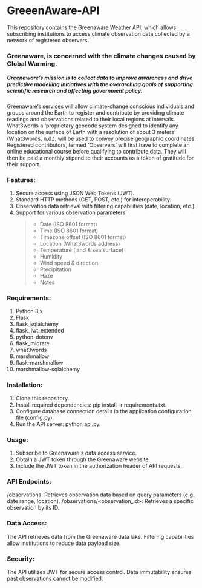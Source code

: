 # GreeenAware-API

This repository contains the Greenaware Weather API, which allows subscribing institutions to access climate observation data collected by a network of registered observers.

### Greenaware, is concerned with the climate changes caused by Global Warming.

##### Greenaware’s mission is to collect data to improve awareness and drive predictive modelling initiatives with the overarching goals of supporting scientific research and affecting government policy.

Greenaware’s services will allow climate-change conscious individuals and groups around the Earth to register and contribute by providing climate readings and observations related to their local regions at intervals.
What3words a ‘proprietary geocode system designed to identify any location on the surface of Earth with a resolution of about 3 meters' (What3words, n.d.), will be used to convey precise geographic coordinates.
Registered contributors, termed ‘Observers’ will first have to complete an online educational course before qualifying to contribute data. They will then be paid a monthly stipend to their accounts as a token of gratitude for their support.

### Features:

1. Secure access using JSON Web Tokens (JWT).
2. Standard HTTP methods (GET, POST, etc.) for interoperability.
3. Observation data retrieval with filtering capabilities (date, location, etc.).
4. Support for various observation parameters:
   > - Date (ISO 8601 format)
   > - Time (ISO 8601 format)
   > - Timezone offset (ISO 8601 format)
   > - Location (What3words address)
   > - Temperature (land & sea surface)
   > - Humidity
   > - Wind speed & direction
   > - Precipitation
   > - Haze
   > - Notes

### Requirements:

1. Python 3.x
2. Flask
3. flask_sqlalchemy
4. flask_jwt_extended
5. python-dotenv
6. flask_migrate
7. what3words
8. marshmallow
9. flask-marshmallow
10. marshmallow-sqlalchemy

### Installation:

1. Clone this repository.
2. Install required dependencies: pip install -r requirements.txt.
3. Configure database connection details in the application configuration file (config.py).
4. Run the API server: python api.py.

### Usage:

1. Subscribe to Greenaware's data access service.
2. Obtain a JWT token through the Greenaware website.
3. Include the JWT token in the authorization header of API requests.

### API Endpoints:

/observations: Retrieves observation data based on query parameters (e.g., date range, location).
/observations/<observation_id>: Retrieves a specific observation by its ID.

### Data Access:

The API retrieves data from the Greenaware data lake. Filtering capabilities allow institutions to reduce data payload size.

### Security:

The API utilizes JWT for secure access control. Data immutability ensures past observations cannot be modified.
